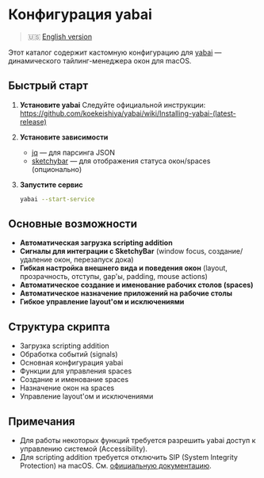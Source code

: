 # Конфигурация yabai

> 🇺🇸 [English version](README.md)

Этот каталог содержит кастомную конфигурацию для [yabai](https://github.com/koekeishiya/yabai) — динамического тайлинг-менеджера окон для macOS.

## Быстрый старт

1. **Установите yabai**
   Следуйте официальной инструкции: https://github.com/koekeishiya/yabai/wiki/Installing-yabai-(latest-release)

2. **Установите зависимости**

   - [jq](https://stedolan.github.io/jq/) — для парсинга JSON
   - [sketchybar](https://github.com/FelixKratz/SketchyBar) — для отображения статуса окон/spaces (опционально)

3. **Запустите сервис**
   ```sh
   yabai --start-service
   ```

## Основные возможности

- **Автоматическая загрузка scripting addition**
- **Сигналы для интеграции с SketchyBar** (window focus, создание/удаление окон, перезапуск дока)
- **Гибкая настройка внешнего вида и поведения окон** (layout, прозрачность, отступы, gap'ы, padding, mouse actions)
- **Автоматическое создание и именование рабочих столов (spaces)**
- **Автоматическое назначение приложений на рабочие столы**
- **Гибкое управление layout'ом и исключениями**

## Структура скрипта

- Загрузка scripting addition
- Обработка событий (signals)
- Основная конфигурация yabai
- Функции для управления spaces
- Создание и именование spaces
- Назначение окон на spaces
- Управление layout'ом и исключениями

## Примечания

- Для работы некоторых функций требуется разрешить yabai доступ к управлению системой (Accessibility).
- Для scripting addition требуется отключить SIP (System Integrity Protection) на macOS. См. [официальную документацию](https://github.com/koekeishiya/yabai/wiki/Disabling-System-Integrity-Protection).
